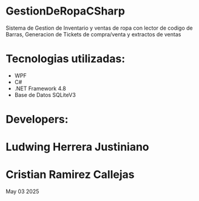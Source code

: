 # GestionDeRopaCSharp
Sistema de Gestion de Inventario y ventas de ropa con lector de codigo de Barras, Generacion de Tickets de compra/venta y extractos de ventas
# Tecnologias utilizadas:
- WPF
- C#
- .NET Framework 4.8
- Base de Datos SQLiteV3
# Developers:
 # Ludwing Herrera Justiniano
 # Cristian Ramirez Callejas

May 03 2025

